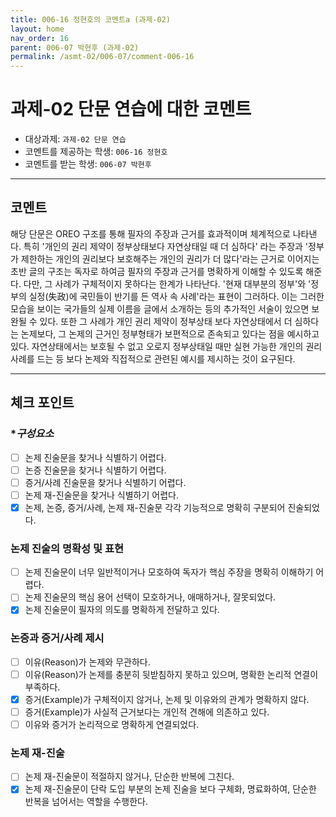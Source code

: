 ```yaml
---
title: 006-16 정현호의 코멘트a (과제-02) 
layout: home
nav_order: 16
parent: 006-07 박현후 (과제-02)
permalink: /asmt-02/006-07/comment-006-16
---
```


# 과제-02 단문 연습에 대한 코멘트

- 대상과제: `과제-02 단문 연습`
- 코멘트를 제공하는 학생: `006-16 정현호` 
- 코멘트를 받는 학생: `006-07 박현후` 

---

## 코멘트

해당 단문은 OREO 구조를 통해 필자의 주장과 근거를 효과적이며 체계적으로 나타낸다. 특히 '개인의 권리 제약이 정부상태보다 자연상태일 때 더 심하다' 라는 주장과 '정부가 제한하는 개인의 권리보다 보호해주는 개인의 권리가 더 많다'라는 근거로 이어지는 초반 글의 구조는 독자로 하여금 필자의 주장과 근거를 명확하게 이해할 수 있도록 해준다. 다만, 그 사례가 구체적이지 못하다는 한계가 나타난다. '현재 대부분의 정부'와 '정부의 실정(失政)에 국민들이 반기를 든 역사 속 사례'라는 표현이 그러하다. 이는 그러한 모습을 보이는 국가들의 실제 이름을 글에서 소개하는 등의 추가적인 서술이 있으면 보완될 수 있다. 또한 그 사례가 개인 권리 제약이 정부상태 보다 자연상태에서 더 심하다는 논제보다, 그 논제의 근거인 정부형태가 보편적으로 존속되고 있다는 점을 예시하고 있다. 자연상태에서는 보호될 수 없고 오로지 정부상태일 때만 실현 가능한 개인의 권리 사례를 드는 등 보다 논제와 직접적으로 관련된 예시를 제시하는 것이 요구된다.

---

## 체크 포인트

### **구성요소*
- [ ] 논제 진술문을 찾거나 식별하기 어렵다.
- [ ] 논증 진술문을 찾거나 식별하기 어렵다.
- [ ] 증거/사례 진술문을 찾거나 식별하기 어렵다.
- [ ] 논제 재-진술문을 찾거나 식별하기 어렵다.
- [X] 논제, 논증, 증거/사례, 논제 재-진술문 각각 기능적으로 명확히 구분되어 진술되었다.

### **논제 진술의 명확성 및 표현**  
- [ ] 논제 진술문이 너무 일반적이거나 모호하여 독자가 핵심 주장을 명확히 이해하기 어렵다.  
- [ ] 논제 진술문의 핵심 용어 선택이 모호하거나, 애매하거나, 잘못되었다.  
- [X] 논제 진술문이 필자의 의도를 명확하게 전달하고 있다.  

### **논증과 증거/사례 제시**  
- [ ] 이유(Reason)가 논제와 무관하다.
- [ ] 이유(Reason)가 논제를 충분히 뒷받침하지 못하고 있으며, 명확한 논리적 연결이 부족하다.  
- [X] 증거(Example)가 구체적이지 않거나, 논제 및 이유와의 관계가 명확하지 않다. 
- [ ] 증거(Example)가 사실적 근거보다는 개인적 견해에 의존하고 있다.  
- [ ] 이유와 증거가 논리적으로 명확하게 연결되었다.  

### **논제 재-진술**  
- [ ] 논제 재-진술문이 적절하지 않거나, 단순한 반복에 그친다.   
- [X] 논제 재-진술문이 단락 도입 부분의 논제 진술을 보다 구체화, 명료화하여, 단순한 반복을 넘어서는 역할을 수행한다. 